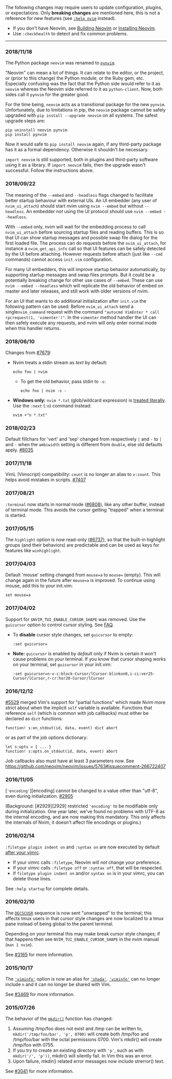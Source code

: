 The following changes may require users to update configuration, plugins, or expectations. Only **breaking changes** are mentioned here, this is not a reference for new features (see [`:help nvim`](http://neovim.io/doc/user/nvim.html) instead). 

- If you don't have Neovim, see [Building Neovim](Building-Neovim) or [Installing Neovim](Installing-Neovim).
- Use `:checkhealth` to detect and fix common problems.

------------

### 2018/11/18

The Python package `neovim` was renamed to [`pynvim`](https://github.com/neovim/pynvim).

"Neovim" can mean a lot of things. It can relate to the editor, or the project, or (prior to this change) the Python module, or the Ruby gem, etc. Especially confusing was the fact that the Python side would refer to it as `neovim` whereas the Neovim side referred to it as `python-client`. Now, both sides call it `pynvim` for the greater good.

For the time being, `neovim` acts as a transitional package for the new `pynvim`. Unfortunately, due to limitations in pip, the `neovim` package cannot be safely upgraded with `pip install --upgrade neovim` on all systems. The safest upgrade steps are:

    pip uninstall neovim pynvim
    pip install pynvim

Now it would safe to `pip install neovim` again, if any third-party package has it as a formal dependency. Otherwise it shouldn't be necessary.

`import neovim` is still supported, both in plugins and third-party software using it as a library. If `import neovim` fails, then the upgrade wasn't successful. Follow the instructions above. 

### 2018/09/22

The meaning of the `--embed` and `--headless` flags changed to facilitate better startup behaviour with
external UIs. An UI embedder (any user of `nvim_ui_attach`) should start nvim using
`nvim --embed` but without `--headless`. An embedder _not_ using the UI protocol
should use `nvim --embed --headless`.

With `--embed` only, nvim will wait for the embedding process to call `nvim_ui_attach` before sourcing startup files and reading buffers.  This is so that UI can show startup messages and possible swap file dialog for the first loaded file.  The process can do requests before the `nvim_ui_attach`, for instance a `nvim_get_api_info` call so that UI features can be safely detected by the UI before attaching. However requests before attach (just like `--cmd` commands) cannot access `init.vim` configuration.

For many UI embedders, this will improve startup behavior automatically, by supporting startup messages
and swap files prompts. But it could be a potentially breaking change for other use cases of `--embed`. These can use `nvim --embed --headless` which will replicate the old behavior of embed on master and later releases, and still work with older versions of nvim.

For an UI that wants to do additional initialization after `init.vim` the following pattern can be used:
Before `nvim_ui_attach` send a single`nvim_command` request with the command `"autocmd VimEnter * call rpcrequest(1, 'vimenter')"`. In the `vimenter` method handler the UI can then safely execute any requests, and nvim will only enter normal mode when this handler returns.

### 2018/06/10

Changes from [#7679](https://github.com/neovim/neovim/pull/7679):

- Nvim treats a stdin stream as _text_ by default:
  ```
  echo foo | nvim
  ```
  - To get the old behavior, pass stdin to `-s`:
    ```
    echo foo | nvim -s -
    ```
- **Windows only:** `nvim *.txt` (glob/wildcard expression) is [treated literally](https://github.com/neovim/neovim/pull/7679/commits/1f300e08b8c0c35b2f3d79506ae9817cd8591624). Use the `:next` (`:n`) command instead:
  ```
  nvim +"n *.txt"
  ```

### 2018/02/23
Default fillchars for 'vert' and 'sep' changed from respectively `|` and `-` to `│` and `·` when the `ambiwidth` setting is different from `double`, else old defaults apply. [#8035](https://github.com/neovim/neovim/pull/8035)

### 2017/11/18

VimL (Vimscript) compatibility: `count` is no longer an alias to `v:count`.
This helps avoid mistakes in scripts. [#7407](https://github.com/neovim/neovim/pull/7407)

### 2017/08/21

`:terminal` now starts in normal mode ([#6808](https://github.com/neovim/neovim/pull/6808)), like any other buffer, instead of terminal mode.  This avoids the cursor getting "trapped" when a terminal is started.

### 2017/05/15

The `highlight` option is now read-only ([#6737](https://github.com/neovim/neovim/pull/6737)), so that the built-in highlight groups (and their behaviors) are predictable and can be used as keys for features like `winhighlight`. 

### 2017/04/03

Default 'mouse' setting changed from `mouse=a` to `mouse=` (empty). This will change again in the future after `mouse=a` is improved. To continue using mouse, add this to your init.vim:

    set mouse=a

### 2017/04/02

Support for `$NVIM_TUI_ENABLE_CURSOR_SHAPE` was removed. Use the `guicursor` option to control cursor styling. See [FAQ](https://github.com/neovim/neovim/wiki/FAQ#how-can-i-change-the-cursor-shape-in-the-terminal). 

- To **disable** cursor style changes, set `guicursor` to empty:
  ```
  :set guicursor=
  ```
- **Note:** `guicursor` is enabled by _default_ only if Nvim is certain it won't cause problems on your terminal. If you know that cursor shaping works on your terminal, set `guicursor` in your init.vim:
  ```
  :set guicursor=n-v-c:block-Cursor/lCursor-blinkon0,i-ci:ver25-Cursor/lCursor,r-cr:hor20-Cursor/lCursor
  ```

### 2016/12/12

[#5529][5529] merged Vim's support for "partial functions" which made Nvim more strict about when the implicit `self` variable is available.  Functions that reference `self` (which is common with job callbacks) must either be declared as `dict` functions:

```vim
function! s:on_stdout(id, data, event) dict abort
```

or as part of the job options dictionary:

```vim
let s:opts = { ... }
function! s:opts.on_stdout(id, data, event) abort
```

Job callbacks also must have at least 3 parameters now. See https://github.com/neovim/neovim/issues/5763#issuecomment-266722407


### 2016/11/05

[`'encoding'`][encoding] cannot be changed to a value other than "utf-8", even during initialization. [#2905](https://github.com/neovim/neovim/pull/2905)

(Background: [#2929][2929] restricted `'encoding'` to be modifiable only during initialization. One year later, we've found no problems with UTF-8 as the internal encoding, and are now making this mandatory. This only affects the internals of Nvim, it doesn't affect file encodings or plugins.)


### 2016/02/14

`:filetype plugin indent on` and `:syntax on` are now executed by default [after your vimrc](https://github.com/neovim/neovim/blob/4bfac00aa389487c4f11d34e7a3e96e4a1116800/runtime/doc/starting.txt#L431-L444). 

* If your vimrc calls `:filetype`, Neovim will _not_ change your preference. 
* If your vimrc calls `:filetype off` or `:syntax off`, that will be respected.
* If `filetype plugin indent on` and/or `syntax on` is in your vimrc, you can delete those lines.

See `:help startup` for complete details.

### 2016/02/10

The [`DECSCUSR`](http://vt100.net/docs/vt510-rm/DECSCUSR) sequence is now sent "unwrapped" to the terminal; this affects tmux users in that cursor style changes are now localized to a tmux pane instead of being global to the parent terminal.

Depending on your terminal this may make break cursor style changes; if that happens then see `NVIM_TUI_ENABLE_CURSOR_SHAPE` in the nvim manual (`man 1 nvim`).

See [#3165](https://github.com/neovim/neovim/pull/3165) for more information.

### 2015/10/17

The [`'viminfo'`][viminfo] option is now an alias for [`'shada'`][shada]. [`'viminfo'`][viminfo] can no longer include `n` and it can no longer be shared with Vim.

See [#3469][3469] for more information.

[3469]: https://github.com/neovim/neovim/issues/3469
[viminfo]: http://neovim.io/doc/user/options.html#%27viminfo%27
[shada]: http://neovim.io/doc/user/options.html#%27shada%27

### 2015/07/26

The behavior of the [`mkdir()`][mkdir] function has changed:

1. Assuming /tmp/foo does not exist and /tmp can be written to,
   `mkdir('/tmp/foo/bar', 'p', 0700)` will create both /tmp/foo and /tmp/foo/bar
   with the octal permissions 0700.
   Vim's mkdir() will create /tmp/foo with 0755.
2. If you try to create an existing directory with `'p'`, such as with `mkdir('/', 'p'))`, mkdir() will silently fail. In Vim this was an error.
3. Upon failure, mkdir() related error messages now include strerror() text.

See [#3041][3041] for more information.

[mkdir]: http://neovim.io/doc/user/eval.html#mkdir%28%29
[3041]: https://github.com/neovim/neovim/pull/3041


[5529]: https://github.com/neovim/neovim/pull/5529
